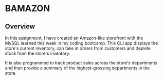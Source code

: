 # BAMAZON

## Overview

In this assignment, I have created an Amazon-like storefront with the MySQL learned this week in my coding bootcamp. This CLI app displays the store's current inventory, can take in orders from customers and deplete stock from the store's inventory. 

It is also programmed to track product sales across the store's departments and then provide a summary of the highest-grossing departments in the store.
